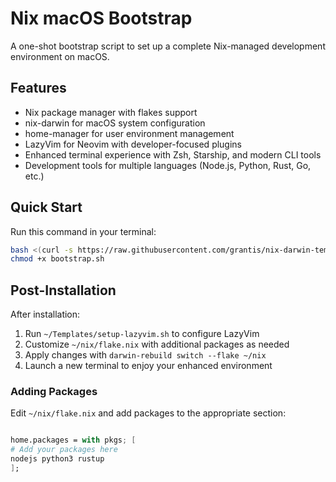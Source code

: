 # Nix macOS Bootstrap

A one-shot bootstrap script to set up a complete Nix-managed development environment on macOS.

## Features

- Nix package manager with flakes support
- nix-darwin for macOS system configuration
- home-manager for user environment management
- LazyVim for Neovim with developer-focused plugins
- Enhanced terminal experience with Zsh, Starship, and modern CLI tools
- Development tools for multiple languages (Node.js, Python, Rust, Go, etc.)

## Quick Start

Run this command in your terminal:

```bash
bash <(curl -s https://raw.githubusercontent.com/grantis/nix-darwin-template/main/bootstrap.sh)
chmod +x bootstrap.sh
```

## Post-Installation

After installation:

1. Run `~/Templates/setup-lazyvim.sh` to configure LazyVim
2. Customize `~/nix/flake.nix` with additional packages as needed
3. Apply changes with `darwin-rebuild switch --flake ~/nix`
4. Launch a new terminal to enjoy your enhanced environment

### Adding Packages

Edit `~/nix/flake.nix` and add packages to the appropriate section:

```nix

home.packages = with pkgs; [
# Add your packages here
nodejs python3 rustup
];
```


